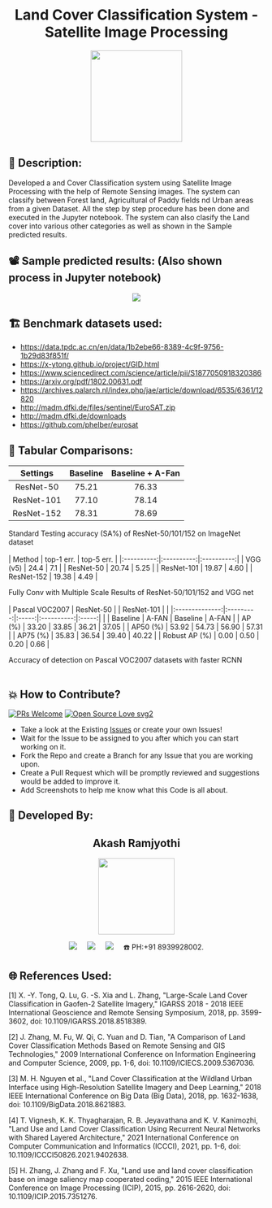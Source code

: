 <h1 align="center">Land Cover Classification System - Satellite Image Processing</h1>

<p align="center">
<img src="https://user-images.githubusercontent.com/54114888/148724436-573a6b4f-3e03-4da2-aa9d-a16d7396c52c.png" width="180" height="180">
</p>

## 📜 Description:
Developed a and Cover Classification system using Satellite Image Processing with the help of Remote Sensing images. The system can classify between Forest land, Agricultural of Paddy fields nd Urban areas from a given Dataset. All the step by step procedure has been done and executed in the Jupyter notebook. The system can also clasify the Land cover into various other categories as well as shown in the Sample predicted results.

## 📽 Sample predicted results: (Also shown process in Jupyter notebook)
<p align="center">
<img src="https://user-images.githubusercontent.com/54114888/148724730-fef911e3-daa5-4f93-aa7a-244a468112e1.png" >
</p>

## 🏗 Benchmark datasets used:
- https://data.tpdc.ac.cn/en/data/1b2ebe66-8389-4c9f-9756-1b29d83f851f/
- https://x-ytong.github.io/project/GID.html
- https://www.sciencedirect.com/science/article/pii/S1877050918320386
- https://arxiv.org/pdf/1802.00631.pdf
- https://archives.palarch.nl/index.php/jae/article/download/6535/6361/12820
- http://madm.dfki.de/files/sentinel/EuroSAT.zip
- http://madm.dfki.de/downloads
- https://github.com/phelber/eurosat

## 🔭 Tabular Comparisons:
|  Settings  | Baseline | Baseline + A-Fan |
|:----------:|:--------:|:----------------:|
|  ResNet-50 |   75.21  |       76.33      |
| ResNet-101 |   77.10  |       78.14      |
| ResNet-152 |   78.31  |       78.69      |

Standard Testing accuracy (SA%) of ResNet-50/101/152 on ImageNet dataset
<br>
<br>
|   Method   | top-1 err. | top-5 err. |
|:----------:|:----------:|:----------:|
|  VGG (v5)  |    24.4    |     7.1    |
|  ResNet-50 |    20.74   |    5.25    |
| ResNet-101 |    19.87   |    4.60    |
| ResNet-152 |    19.38   |    4.49    |

Fully Conv with Multiple Scale Results of ResNet-50/101/152 and VGG net
<br>
<br>
| Pascal VOC2007 | ResNet-50 |       | ResNet-101 |       |
|:--------------:|:---------:|:-----:|:----------:|:-----:|
|                |  Baseline | A-FAN |  Baseline  | A-FAN |
|     AP (%)     |   33.20   | 33.85 |    36.21   | 37.05 |
|    AP50 (%)    |   53.92   | 54.73 |    56.90   | 57.31 |
|    AP75 (%)    |   35.83   | 36.54 |    39.40   | 40.22 |
|  Robust AP (%) |    0.00   |  0.50 |    0.20    |  0.66 |

Accuracy of detection on Pascal VOC2007 datasets with faster RCNN
<br>
<br>

## 💥 How to Contribute?

[![PRs Welcome](https://img.shields.io/badge/PRs-welcome-brightgreen.svg?style=flat-square)](http://makeapullrequest.com)
[![Open Source Love svg2](https://badges.frapsoft.com/os/v2/open-source.svg?v=103)](https://github.com/ellerbrock/open-source-badges/) 

- Take a look at the Existing [Issues](https://github.com/Akash-Ramjyothi/Land-Cover-Classification-Satellite-Image-Processing/ssues) or create your own Issues!
- Wait for the Issue to be assigned to you after which you can start working on it.
- Fork the Repo and create a Branch for any Issue that you are working upon.
- Create a Pull Request which will be promptly reviewed and suggestions would be added to improve it.
- Add Screenshots to help me know what this Code is all about.

## 👦 Developed By:
<h2 align="center">Akash Ramjyothi</h2>
<p align="center">
  <a href="https://github.com/Akash-Ramjyothi"><img src="https://avatars.githubusercontent.com/u/54114888?v=4" width=150px height=150px /></a> 
    
<p align="center">
  <a target="_blank"href="https://www.linkedin.com/in/akash-ramjyothi/"><img src="https://img.shields.io/badge/linkedin-%230077B5.svg?&style=for-the-badge&logo=linkedin&logoColor=white" /></a>&nbsp;&nbsp;&nbsp;&nbsp;
  <a href="mailto:akash.ramjyothi@gmail.com?subject=Hello%20Akash,%20From%20Github"><img src="https://img.shields.io/badge/gmail-%23D14836.svg?&style=for-the-badge&logo=gmail&logoColor=white" /></a>&nbsp;&nbsp;&nbsp;&nbsp;
  <a href="https://www.instagram.com/akash.ramjyothi/"><img src="https://img.shields.io/badge/instagram-%23D14836.svg?&style=for-the-badge&logo=instagram&logoColor=pink" /></a>&nbsp;&nbsp;&nbsp;&nbsp;
  ☎️ PH:+91 8939928002.
</p>

## 🌐 References Used:
[1] X. -Y. Tong, Q. Lu, G. -S. Xia and L. Zhang, "Large-Scale Land Cover Classification in Gaofen-2 Satellite Imagery," IGARSS 2018 - 2018 IEEE International Geoscience and Remote Sensing Symposium, 2018, pp. 3599-3602, doi: 10.1109/IGARSS.2018.8518389.

[2] J. Zhang, M. Fu, W. Qi, C. Yuan and D. Tian, "A Comparison of Land Cover Classification Methods Based on Remote Sensing and GIS Technologies," 2009 International Conference on Information Engineering and Computer Science, 2009, pp. 1-6, doi: 10.1109/ICIECS.2009.5367036.

[3] M. H. Nguyen et al., "Land Cover Classification at the Wildland Urban Interface using High-Resolution Satellite Imagery and Deep Learning," 2018 IEEE International Conference on Big Data (Big Data), 2018, pp. 1632-1638, doi: 10.1109/BigData.2018.8621883.

[4] T. Vignesh, K. K. Thyagharajan, R. B. Jeyavathana and K. V. Kanimozhi, "Land Use and Land Cover Classification Using Recurrent Neural Networks with Shared Layered Architecture," 2021 International Conference on Computer Communication and Informatics (ICCCI), 2021, pp. 1-6, doi: 10.1109/ICCCI50826.2021.9402638.

[5] H. Zhang, J. Zhang and F. Xu, "Land use and land cover classification base on image saliency map cooperated coding," 2015 IEEE International Conference on Image Processing (ICIP), 2015, pp. 2616-2620, doi: 10.1109/ICIP.2015.7351276.
